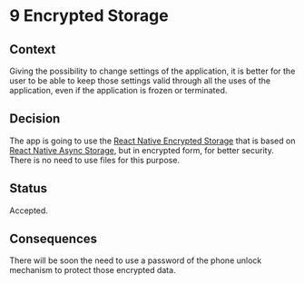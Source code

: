 <!--
© 2022 Marco Bresciani

Copying and distribution of this file, with or without modification, are
permitted in any medium without royalty provided the copyright notice
and this notice are preserved.
This file is offered as-is, without any warranty.

SPDX-FileCopyrightText: 2022 Marco Bresciani

SPDX-License-Identifier: FSFAP
-->
# 9 Encrypted Storage

## Context
Giving the possibility to change settings of the application, it is
better for the user to be able to keep those settings valid through all
the uses of the application, even if the application is frozen or
terminated.

## Decision
The app is going to use the
[React Native Encrypted Storage](https://github.com/emeraldsanto/react-native-encrypted-storage)
that is based on [React Native Async Storage](https://react-native-async-storage.github.io/async-storage/),
but in encrypted form, for better security.
There is no need to use files for this purpose.

## Status
Accepted.

## Consequences
There will be soon the need to use a password of the phone unlock
mechanism to protect those encrypted data.
